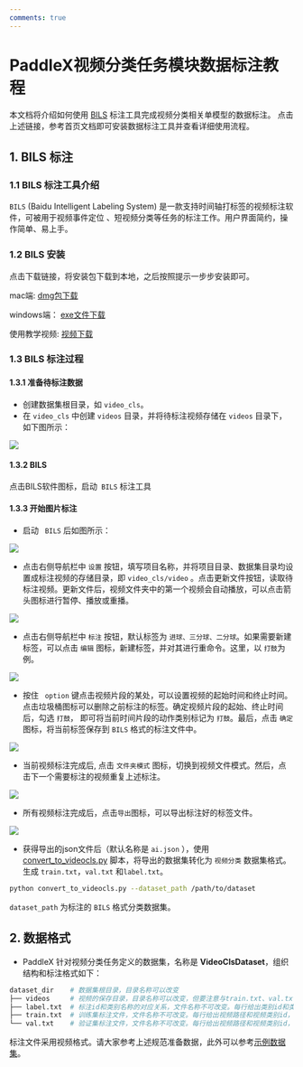 ```yaml
---
comments: true
---
```


# PaddleX视频分类任务模块数据标注教程

本文档将介绍如何使用 [BILS](https://github.com/PaddlePaddle/PaddleVideo/blob/develop/docs/zh-CN/annotation_tools.md) 标注工具完成视频分类相关单模型的数据标注。
点击上述链接，参考⾸⻚⽂档即可安装数据标注⼯具并查看详细使⽤流程。

## 1. BILS 标注
### 1.1 BILS 标注工具介绍
`BILS` (Baidu Intelligent Labeling System) 是一款支持时间轴打标签的视频标注软件，可被用于视频事件定位 、短视频分类等任务的标注工作。用户界面简约，操作简单、易上手。
### 1.2 BILS 安装
点击下载链接，将安装包下载到本地，之后按照提示一步步安装即可。

mac端: [dmg包下载](https://videotag.bj.bcebos.com/Annotation-tools/4.11-EIVideo-0.0.0.dmg)

windows端： [exe文件下载](https://videotag.bj.bcebos.com/Annotation-tools/EIVideo-Setup-0.0.0.exe)

使用教学视频: [视频下载](https://videotag.bj.bcebos.com/Annotation-tools/4.11-%E4%BA%A7%E5%93%81%E8%AF%B4%E6%98%8E.mp4)
### 1.3 BILS 标注过程
#### 1.3.1 准备待标注数据
* 创建数据集根目录，如 `video_cls`。
* 在 `video_cls` 中创建 `videos` 目录，并将待标注视频存储在 `videos` 目录下，如下图所示：

<img src="https://raw.githubusercontent.com/cuicheng01/PaddleX_doc_images/main/images/data_prepare/video_classification/01.png">

#### 1.3.2 BILS
点击BILS软件图标，启动` BILS` 标注工具

#### 1.3.3 开始图片标注
* 启动 `` BILS`` 后如图所示：

<img src="https://raw.githubusercontent.com/cuicheng01/PaddleX_doc_images/main/images/data_prepare/video_classification/02.png">

* 点击右侧导航栏中 `设置` 按钮，填写项目名称，并将项目目录、数据集目录均设置成标注视频的存储目录，即  `video_cls/video` 。点击更新文件按钮，读取待标注视频。更新文件后，视频文件夹中的第一个视频会自动播放，可以点击箭头图标进行暂停、播放或重播。

<img src="https://raw.githubusercontent.com/cuicheng01/PaddleX_doc_images/main/images/data_prepare/video_classification/03.png">

* 点击右侧导航栏中 `标注` 按钮，默认标签为 `进球、三分球、二分球`。如果需要新建标签，可以点击 `编辑` 图标，新建标签，并对其进行重命令。这里，以 `打鼓`为例。

<img src="https://raw.githubusercontent.com/cuicheng01/PaddleX_doc_images/main/images/data_prepare/video_classification/04.png">

*  按住 ` option` 键点击视频片段的某处，可以设置视频的起始时间和终止时间。点击垃圾桶图标可以删除之前标注的标签。确定视频片段的起始、终止时间后，勾选 `打鼓`， 即可将当前时间片段的动作类别标记为 `打鼓`。最后，点击 `确定` 图标，将当前标签保存到 `BILS` 格式的标注文件中。

<img src="https://raw.githubusercontent.com/cuicheng01/PaddleX_doc_images/main/images/data_prepare/video_classification/05.png">


* 当前视频标注完成后, 点击 `文件夹模式` 图标，切换到视频文件模式。然后，点击下一个需要标注的视频重复上述标注。

<img src="https://raw.githubusercontent.com/cuicheng01/PaddleX_doc_images/main/images/data_prepare/video_classification/06.png">


* 所有视频标注完成后，点击`导出`图标，可以导出标注好的标签文件。


<img src="https://raw.githubusercontent.com/cuicheng01/PaddleX_doc_images/main/images/data_prepare/video_classification/07.png">


* 获得导出的json文件后（默认名称是 `ai.json` ），使用 [convert_to_videocls.py](https://paddle-model-ecology.bj.bcebos.com/paddlex/PaddleX3.0/doc_images/applications/video_classification_dataset_prepare/convert_to_videocls.py) 脚本，将导出的数据集转化为 `视频分类` 数据集格式。生成 `train.txt`，`val.txt` 和`label.txt`。

```bash
python convert_to_videocls.py --dataset_path /path/to/dataset
```
 `dataset_path` 为标注的 `BILS` 格式分类数据集。


##  2. 数据格式
* PaddleX 针对视频分类任务定义的数据集，名称是 <b>VideoClsDataset</b>，组织结构和标注格式如下：

```bash
dataset_dir    # 数据集根目录，目录名称可以改变
├── videos     # 视频的保存目录，目录名称可以改变，但要注意与train.txt、val.txt的内容对应
├── label.txt  # 标注id和类别名称的对应关系，文件名称不可改变。每行给出类别id和类别名称，内容举例：0 abseiling
├── train.txt  # 训练集标注文件，文件名称不可改变。每行给出视频路径和视频类别id，使用空格分隔，内容举例：videos/Qbo_tnzfjOY.mp4 2
└── val.txt    # 验证集标注文件，文件名称不可改变。每行给出视频路径和视频类别id，使用空格分隔，内容举例：videos/3caPS4FHFF8.mp4 0
```
标注文件采用视频格式。请大家参考上述规范准备数据，此外可以参考[示例数据集](https://paddle-model-ecology.bj.bcebos.com/paddlex/data/k400_examples.tar)。
